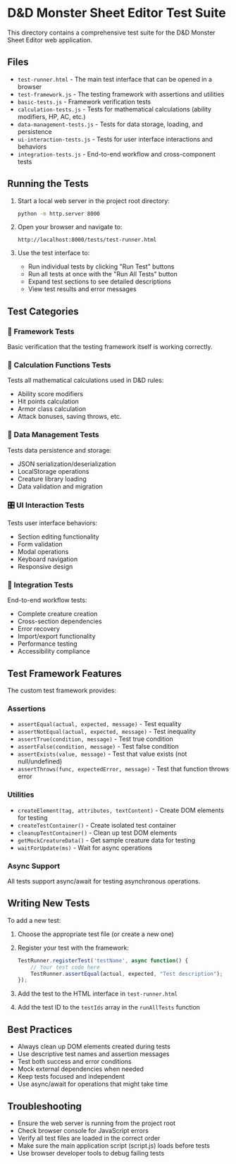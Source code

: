 # D&D Monster Sheet Editor Test Suite

This directory contains a comprehensive test suite for the D&D Monster Sheet Editor web application.

## Files

- `test-runner.html` - The main test interface that can be opened in a browser
- `test-framework.js` - The testing framework with assertions and utilities
- `basic-tests.js` - Framework verification tests 
- `calculation-tests.js` - Tests for mathematical calculations (ability modifiers, HP, AC, etc.)
- `data-management-tests.js` - Tests for data storage, loading, and persistence
- `ui-interaction-tests.js` - Tests for user interface interactions and behaviors
- `integration-tests.js` - End-to-end workflow and cross-component tests

## Running the Tests

1. Start a local web server in the project root directory:
   ```bash
   python -m http.server 8000
   ```

2. Open your browser and navigate to:
   ```
   http://localhost:8000/tests/test-runner.html
   ```

3. Use the test interface to:
   - Run individual tests by clicking "Run Test" buttons
   - Run all tests at once with the "Run All Tests" button
   - Expand test sections to see detailed descriptions
   - View test results and error messages

## Test Categories

### 🔧 Framework Tests
Basic verification that the testing framework itself is working correctly.

### 🧮 Calculation Functions Tests  
Tests all mathematical calculations used in D&D rules:
- Ability score modifiers
- Hit points calculation
- Armor class calculation
- Attack bonuses, saving throws, etc.

### 💾 Data Management Tests
Tests data persistence and storage:
- JSON serialization/deserialization
- LocalStorage operations
- Creature library loading
- Data validation and migration

### 🎛️ UI Interaction Tests
Tests user interface behaviors:
- Section editing functionality
- Form validation
- Modal operations
- Keyboard navigation
- Responsive design

### 🔧 Integration Tests
End-to-end workflow tests:
- Complete creature creation
- Cross-section dependencies
- Error recovery
- Import/export functionality
- Performance testing
- Accessibility compliance

## Test Framework Features

The custom test framework provides:

### Assertions
- `assertEqual(actual, expected, message)` - Test equality
- `assertNotEqual(actual, expected, message)` - Test inequality  
- `assertTrue(condition, message)` - Test true condition
- `assertFalse(condition, message)` - Test false condition
- `assertExists(value, message)` - Test that value exists (not null/undefined)
- `assertThrows(func, expectedError, message)` - Test that function throws error

### Utilities
- `createElement(tag, attributes, textContent)` - Create DOM elements for testing
- `createTestContainer()` - Create isolated test container
- `cleanupTestContainer()` - Clean up test DOM elements
- `getMockCreatureData()` - Get sample creature data for testing
- `waitForUpdate(ms)` - Wait for async operations

### Async Support
All tests support async/await for testing asynchronous operations.

## Writing New Tests

To add a new test:

1. Choose the appropriate test file (or create a new one)
2. Register your test with the framework:
   ```javascript
   TestRunner.registerTest('testName', async function() {
       // Your test code here
       TestRunner.assertEqual(actual, expected, "Test description");
   });
   ```

3. Add the test to the HTML interface in `test-runner.html`
4. Add the test ID to the `testIds` array in the `runAllTests` function

## Best Practices

- Always clean up DOM elements created during tests
- Use descriptive test names and assertion messages
- Test both success and error conditions
- Mock external dependencies when needed
- Keep tests focused and independent
- Use async/await for operations that might take time

## Troubleshooting

- Ensure the web server is running from the project root
- Check browser console for JavaScript errors
- Verify all test files are loaded in the correct order
- Make sure the main application script (script.js) loads before tests
- Use browser developer tools to debug failing tests
